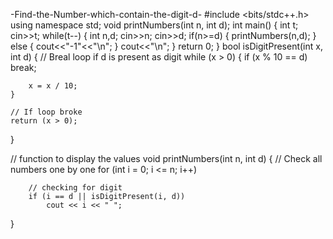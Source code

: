  -Find-the-Number-which-contain-the-digit-d-
#include <bits/stdc++.h>
using namespace std;
void printNumbers(int n, int d);
int main()
 {
     int t;
 cin>>t;
 while(t--)
 {
	int n,d;
	cin>>n;
	cin>>d;
	if(n>=d)
	{
       printNumbers(n,d);
	}
	else
	{
	    cout<<"-1"<<"\n";
	}
	cout<<"\n";
 }
	return 0;
}
bool isDigitPresent(int x, int d)
{
    // Breal loop if d is present as digit
    while (x > 0)
    {
        if (x % 10 == d)
            break;
 
        x = x / 10;
    }
 
    // If loop broke
    return (x > 0);
}
 
// function to display the values
void printNumbers(int n, int d)
{
    // Check all numbers one by one
    for (int i = 0; i <= n; i++)
 
        // checking for digit
        if (i == d || isDigitPresent(i, d))
            cout << i << " ";
}
